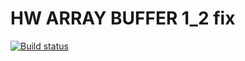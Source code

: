 # HW ARRAY BUFFER 1_2 fix
[![Build status](https://ci.appveyor.com/api/projects/status/xq1e650p106a9dtb?svg=true)](https://ci.appveyor.com/project/ShulaevIvan/ajs-array-buffer-hw-2)
